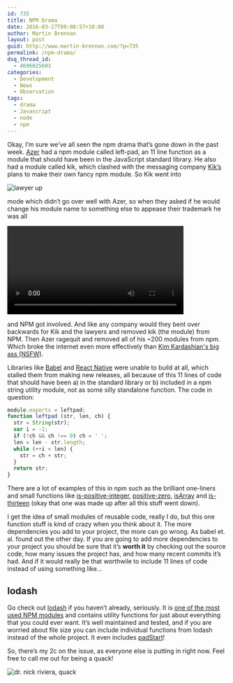 ```yaml
---
id: 735
title: NPM Drama
date: 2016-03-27T09:08:57+10:00
author: Martin Brennan
layout: post
guid: http://www.martin-brennan.com/?p=735
permalink: /npm-drama/
dsq_thread_id:
  - 4696025603
categories:
  - Development
  - News
  - Observation
tags:
  - drama
  - Javascript
  - node
  - npm
---
```

Okay, I&#8217;m sure we&#8217;ve all seen the npm drama that&#8217;s gone down in the past week. [Azer](https://twitter.com/azerbike) had a npm module called left-pad, an 11 line function as a module that should have been in the JavaScript standard library. He also had a module called kik, which clashed with the messaging company [Kik&#8217;s](https://www.kik.com/) plans to make their own fancy npm module. So Kik went into

![lawyer up](/images/lwyrup.jpg)

mode which didn&#8217;t go over well with Azer, so when they asked if he would change his module name to something else to appease their trademark he was all

<video height="202" autoplay loop><source src="/videos/maybenot.mp4" type="video/mp4" />Your browser does not support the video tag.</video>

and NPM got involved. And like any company would they bent over backwards for Kik and the lawyers and removed kik (the module) from NPM. Then Azer ragequit and removed all of his ~200 modules from npm. Which broke the internet even more effectively than [Kim Kardashian's big ass (NSFW)](http://hbr.co.ke/wp-content/uploads/2015/03/Kim-Break-The-Internet1.jpg).

Libraries like [Babel](https://babeljs.io/) and [React Native](https://facebook.github.io/react-native/) were unable to build at all, which stalled them from making new releases, all because of this 11 lines of code that should have been a) in the standard library or b) included in a npm string utility module, not as some silly standalone function. <!--more--> The code in question:

```javascript
module.exports = leftpad;
function leftpad (str, len, ch) {
  str = String(str);
  var i = -1;
  if (!ch && ch !== 0) ch = ' ';
  len = len - str.length;
  while (++i < len) {
    str = ch + str;
  }
  return str;
}
```

There are a lot of examples of this in npm such as the brilliant one-liners and small functions like [is-positive-integer](https://www.npmjs.com/package/is-positive-integer), [positive-zero](https://www.npmjs.com/package/positive-zero), [isArray](https://www.npmjs.com/package/isarray) and [is-thirteen](https://www.npmjs.com/package/is-thirteen) (okay that one was made up after all this stuff went down).

I get the idea of small modules of reusable code, really I do, but this one function stuff is kind of crazy when you think about it. The more dependencies you add to your project, the more can go wrong. As babel et. al. found out the other day. If you are going to add more dependencies to your project you should be sure that it&#8217;s **worth it** by checking out the source code, how many issues the project has, and how many recent commits it&#8217;s had. And if it would really be that worthwile to include 11 lines of code instead of using something like&#8230;

## lodash

Go check out [lodash](https://lodash.com/docs) if you haven&#8217;t already, seriously. It is [one of the most used NPM modules](https://www.npmjs.com/browse/depended) and contains utility functions for just about everything that you could ever want. It&#8217;s well maintained and tested, and if you are worried about file size you can include individual functions from lodash instead of the whole project. It even includes [padStart](https://lodash.com/docs#padStart)!

So, there&#8217;s my 2c on the issue, as everyone else is putting in right now. Feel free to call me out for being a quack!

![dr. nick riviera, quack](/images/Dr._Riviera.png)
